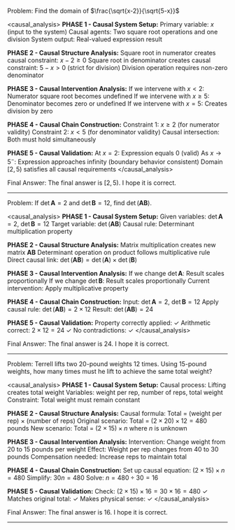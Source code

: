 Problem: Find the domain of $\frac{\sqrt{x-2}}{\sqrt{5-x}}$

<causal_analysis>
**PHASE 1 - Causal System Setup:**
Primary variable: $x$ (input to the system)
Causal agents: Two square root operations and one division
System output: Real-valued expression result

**PHASE 2 - Causal Structure Analysis:**
Square root in numerator creates causal constraint: $x-2 \geq 0$
Square root in denominator creates causal constraint: $5-x > 0$ (strict for division)
Division operation requires non-zero denominator

**PHASE 3 - Causal Intervention Analysis:**
If we intervene with $x < 2$: Numerator square root becomes undefined
If we intervene with $x \geq 5$: Denominator becomes zero or undefined
If we intervene with $x = 5$: Creates division by zero

**PHASE 4 - Causal Chain Construction:**
Constraint 1: $x \geq 2$ (for numerator validity)
Constraint 2: $x < 5$ (for denominator validity)
Causal intersection: Both must hold simultaneously

**PHASE 5 - Causal Validation:**
At $x = 2$: Expression equals $0$ (valid)
As $x \to 5^-$: Expression approaches infinity (boundary behavior consistent)
Domain $[2,5)$ satisfies all causal requirements
</causal_analysis>

Final Answer: The final answer is $[2,5)$. I hope it is correct.

---


Problem: If $\det \mathbf{A} = 2$ and $\det \mathbf{B} = 12$, find $\det(\mathbf{A}\mathbf{B})$.

<causal_analysis>
**PHASE 1 - Causal System Setup:**
Given variables: $\det \mathbf{A} = 2$, $\det \mathbf{B} = 12$
Target variable: $\det(\mathbf{A}\mathbf{B})$
Causal rule: Determinant multiplication property

**PHASE 2 - Causal Structure Analysis:**
Matrix multiplication creates new matrix $\mathbf{A}\mathbf{B}$
Determinant operation on product follows multiplicative rule
Direct causal link: $\det(\mathbf{A}\mathbf{B}) = \det(\mathbf{A}) \times \det(\mathbf{B})$

**PHASE 3 - Causal Intervention Analysis:**
If we change $\det \mathbf{A}$: Result scales proportionally
If we change $\det \mathbf{B}$: Result scales proportionally
Current intervention: Apply multiplicative property

**PHASE 4 - Causal Chain Construction:**
Input: $\det \mathbf{A} = 2$, $\det \mathbf{B} = 12$
Apply causal rule: $\det(\mathbf{A}\mathbf{B}) = 2 \times 12$
Result: $\det(\mathbf{A}\mathbf{B}) = 24$

**PHASE 5 - Causal Validation:**
Property correctly applied: ✓
Arithmetic correct: $2 \times 12 = 24$ ✓
No contradictions: ✓
</causal_analysis>

Final Answer: The final answer is $24$. I hope it is correct.

---


Problem: Terrell lifts two 20-pound weights 12 times. Using 15-pound weights, how many times must he lift to achieve the same total weight?

<causal_analysis>
**PHASE 1 - Causal System Setup:**
Causal process: Lifting creates total weight
Variables: weight per rep, number of reps, total weight
Constraint: Total weight must remain constant

**PHASE 2 - Causal Structure Analysis:**
Causal formula: Total = (weight per rep) × (number of reps)
Original scenario: Total = $(2 \times 20) \times 12 = 480$ pounds
New scenario: Total = $(2 \times 15) \times n$ where $n$ is unknown

**PHASE 3 - Causal Intervention Analysis:**
Intervention: Change weight from 20 to 15 pounds per weight
Effect: Weight per rep changes from 40 to 30 pounds
Compensation needed: Increase reps to maintain total

**PHASE 4 - Causal Chain Construction:**
Set up causal equation: $(2 \times 15) \times n = 480$
Simplify: $30n = 480$
Solve: $n = 480 ÷ 30 = 16$

**PHASE 5 - Causal Validation:**
Check: $(2 \times 15) \times 16 = 30 \times 16 = 480$ ✓
Matches original total: ✓
Makes physical sense: ✓
</causal_analysis>

Final Answer: The final answer is $16$. I hope it is correct.

---
